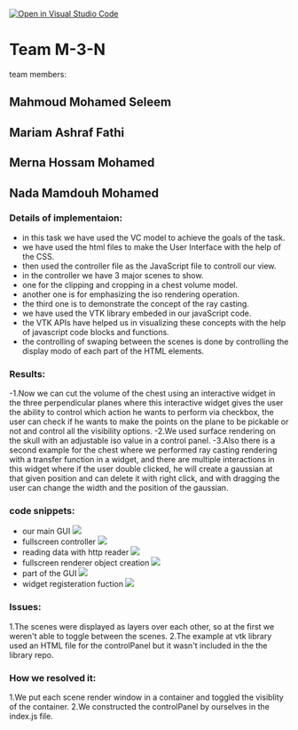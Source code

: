 [![Open in Visual Studio Code](https://classroom.github.com/assets/open-in-vscode-f059dc9a6f8d3a56e377f745f24479a46679e63a5d9fe6f495e02850cd0d8118.svg)](https://classroom.github.com/online_ide?assignment_repo_id=6634618&assignment_repo_type=AssignmentRepo)

# Team M-3-N
team members:
## Mahmoud Mohamed Seleem
## Mariam Ashraf Fathi
## Merna Hossam Mohamed
## Nada Mamdouh Mohamed

### Details of implementaion:
- in this task we have used the VC model to achieve the goals of the task.
- we have used the html files to make the User Interface with the help of the CSS.
- then used the controller file as the JavaScript file to controll our view.
- in the controller we have 3 major scenes to show.
- one for the clipping and cropping in a chest volume model. 
- another one is for emphasizing the iso rendering operation.
- the third one is to demonstrate the concept of the ray casting.
- we have used the VTK library embeded in our javaScript code.
- the VTK APIs have helped us in visualizing these concepts with the help of javascript code blocks and functions.
- the controlling of swaping between the scenes is done by controlling the display modo of each part of the HTML elements.
### Results:
-1.Now we can cut the volume of the chest using an interactive widget in the three perpendicular planes where this interactive widget gives the user the ability to control which action he wants to perform via checkbox, the user can check if he wants to make the points on the plane to be pickable or not and control all the visibility options.
-2.We used surface rendering on the skull with an adjustable iso value in a control panel.
-3.Also there is a second example for the chest where we performed ray casting rendering with a transfer function in a widget, and there are multiple interactions in this widget where if the user double clicked, he will create a gaussian at that given position and can delete it with right click, and with dragging the user can change the width and the position of the gaussian.

### code snippets:
- our main GUI
![](https://github.com/sbme-tutorials/final-project-m-3-n/blob/main/code_snippets/GUI.jpeg)
- fullscreen controller 
![](https://github.com/sbme-tutorials/final-project-m-3-n/blob/main/code_snippets/controlPanal.jpeg)
- reading data with http reader 
![](https://github.com/sbme-tutorials/final-project-m-3-n/blob/main/code_snippets/Reading%20data.jpeg)
- fullscreen renderer object creation
![](https://github.com/sbme-tutorials/final-project-m-3-n/blob/main/code_snippets/fullscreen.jpeg)
- part of the GUI 
![](https://github.com/sbme-tutorials/final-project-m-3-n/blob/main/code_snippets/some%20divs.jpeg)
- widget registeration fuction
![](https://github.com/sbme-tutorials/final-project-m-3-n/blob/main/code_snippets/widget.jpeg)
### Issues:
1.The scenes were displayed as layers over each other, so at the first we weren't able to toggle between the scenes.
2.The example at vtk library used an HTML file for the controlPanel but it wasn't included in the the library repo.
### How we resolved it:
1.We put each scene render window in a container and toggled the visiblity of the container.
2.We constructed the controlPanel by ourselves in the index.js file.

